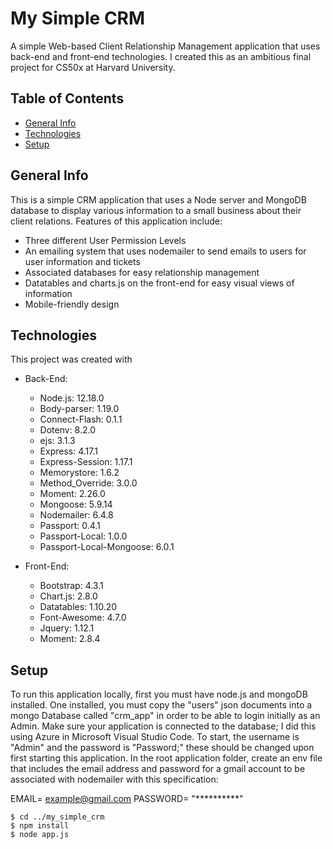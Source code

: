 # My Simple CRM
A simple Web-based Client Relationship Management application that uses back-end and front-end technologies.  I created this as an ambitious final project for CS50x at Harvard University.


## Table of Contents
* [General Info](#general-info)
* [Technologies](#technologies)
* [Setup](#setup)

## General Info
This is a simple CRM application that uses a Node server and MongoDB database to display various information to a small business about their client relations.  Features of this application include:
* Three different User Permission Levels
* An emailing system that uses nodemailer to send emails to users for user information and tickets
* Associated databases for easy relationship management
* Datatables and charts.js on the front-end for easy visual views of information
* Mobile-friendly design

## Technologies
This project was created with
* Back-End:
    * Node.js: 12.18.0
    * Body-parser: 1.19.0
    * Connect-Flash: 0.1.1
    * Dotenv: 8.2.0
    * ejs: 3.1.3
    * Express: 4.17.1
    * Express-Session: 1.17.1
    * Memorystore: 1.6.2
    * Method_Override: 3.0.0
    * Moment: 2.26.0
    * Mongoose: 5.9.14
    * Nodemailer: 6.4.8
    * Passport: 0.4.1
    * Passport-Local: 1.0.0
    * Passport-Local-Mongoose: 6.0.1

* Front-End:    
    * Bootstrap: 4.3.1
    * Chart.js: 2.8.0
    * Datatables: 1.10.20
    * Font-Awesome: 4.7.0
    * Jquery: 1.12.1
    * Moment: 2.8.4

## Setup
To run this application locally, first you must have node.js and mongoDB installed.  One installed, you must copy the "users" json documents into a mongo Database called "crm_app" in order to be able to login initially as an Admin.    Make sure your application is connected to the database; I did this using Azure in Microsoft Visual Studio Code.  To start, the username is "Admin" and the password is "Password;" these should be changed upon first starting this application.  In the root application folder, create an env file that includes the email address and password for a gmail account to be associated with nodemailer with this specification:

EMAIL= example@gmail.com
PASSWORD= "**********"

```
$ cd ../my_simple_crm
$ npm install
$ node app.js
```
